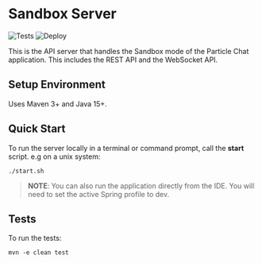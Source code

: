 # Sandbox Server

![Tests](https://github.com/Knightlia/Sandbox-Server/workflows/Tests/badge.svg)
![Deploy](https://github.com/Knightlia/Sandbox-Server/workflows/Deploy/badge.svg)

This is the API server that handles the Sandbox mode of the Particle Chat application. This includes the REST API and the WebSocket API.

## Setup Environment
Uses Maven 3+ and Java 15+.

## Quick Start
To run the server locally in a terminal or command prompt, call the **start** script.
e.g on a unix system:
```shell
./start.sh
```

> **NOTE**: You can also run the application directly from the IDE. You will need to set the active Spring profile to dev.

## Tests
To run the tests:
```shell
mvn -e clean test
```
